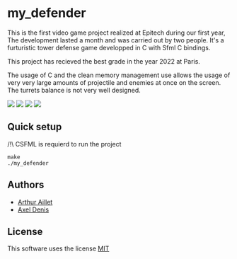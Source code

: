 # my_defender

This is the first video game project realized at Epitech during our first year,
The development lasted a month and was carried out by two people.
It's a furturistic tower defense game developped in C with Sfml C bindings.

This project has recieved the best grade in the year 2022 at Paris.

The usage of C and the clean memory management use allows the usage of very very large amounts of projectile and enemies at once on the screen. The turrets balance is not very well designed.

![](img/readme1.png)
![](img/readme2.png)
![](img/readme4.png)
![](img/readme5.png)

## Quick setup

/!\ CSFML is requierd to run the project

```
make
./my_defender
```

## Authors

- [Arthur Aillet](https://github.com/Arthur-Aillet)
- [Axel Denis](https://github.com/axel-denis)

## License

This software uses the license [MIT](LICENSE.md)
